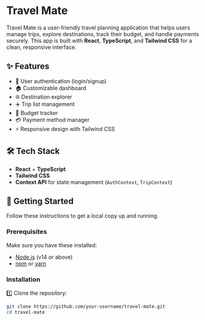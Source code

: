 # Travel Mate

Travel Mate is a user-friendly travel planning application that helps users manage trips, explore destinations, track their budget, and handle payments securely. This app is built with **React**, **TypeScript**, and **Tailwind CSS** for a clean, responsive interface.

## ✨ Features

- 🔐 User authentication (login/signup)
- 🏠 Customizable dashboard
- 🌐 Destination explorer
- ✈️ Trip list management
- 💸 Budget tracker
- 💳 Payment method manager
- ⚡ Responsive design with Tailwind CSS

## 🛠 Tech Stack

- **React** + **TypeScript**
- **Tailwind CSS**
- **Context API** for state management (`AuthContext`, `TripContext`)

## 🚀 Getting Started

Follow these instructions to get a local copy up and running.

### Prerequisites

Make sure you have these installed:

- [Node.js](https://nodejs.org/) (v14 or above)
- [npm](https://www.npmjs.com/) or [yarn](https://yarnpkg.com/)

### Installation

1️⃣ Clone the repository:
```bash
git clone https://github.com/your-username/travel-mate.git
cd travel-mate

